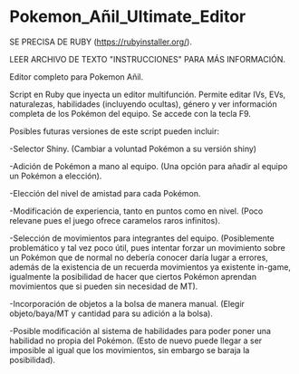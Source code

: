 # Pokemon_Añil_Ultimate_Editor

SE PRECISA DE RUBY (https://rubyinstaller.org/).

LEER ARCHIVO DE TEXTO "INSTRUCCIONES" PARA MÁS INFORMACIÓN.

Editor completo para Pokemon Añil. 

Script en Ruby que inyecta un editor multifunción. Permite editar IVs, EVs, naturalezas, habilidades (incluyendo ocultas), género y ver información completa de los Pokémon del equipo. Se accede con la tecla F9.

Posibles futuras versiones de este script pueden incluir:

-Selector Shiny. (Cambiar a voluntad Pokémon a su versión shiny)

-Adición de Pokémon a mano al equipo. (Una opción para añadir al equipo un Pokémon a elección).

-Elección del nivel de amistad para cada Pokémon.

-Modificación de experiencia, tanto en puntos como en nivel. (Poco relevane pues el juego ofrece caramelos raros infinitos).

-Selección de movimientos para integrantes del equipo. (Posiblemente problemático y tal vez poco útil, pues intentar forzar un movimiento sobre un Pokémon que de normal no debería conocer daría lugar a errores, además de la existencia de un recuerda movimientos ya existente in-game, igualmente la posibilidad de hacer que ciertos Pokémon aprendan movimientos que si pueden sin necesidad de MT).

-Incorporación de objetos a la bolsa de manera manual. (Elegir objeto/baya/MT y cantidad para su adición a la bolsa).

-Posible modificación al sistema de habilidades para poder poner una habilidad no propia del Pokémon. (Esto de nuevo puede llegar a ser imposible al igual que los movimientos, sin embargo se baraja la posibilidad).
